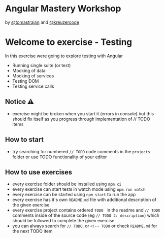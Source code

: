 # Angular Mastery Workshop

by [@tomastrajan](https://twitter.com/tomastrajan) and [@kreuzercode](https://twitter.com/kreuzercode)

# Welcome to exercise - Testing

In this exercise were going to explore testing with Angular

- Running single suite (or test)
- Mocking of data
- Mocking of services
- Testing DOM
- Testing service calls


## Notice ⚠️

- exercise might be broken when you start it (errors in console) but this should fix itself as you progress through implementation of // TODO items


## How to start

- try searching for numbered `// TODO` code comments in the `projects` folder or use TODO functionality of your editor 


## How to use exercises

- every exercise folder should be installed using `npm ci`
- every exercise can start tests in watch mode using `npm run watch`
- every exercise can be started using `npm start` to run the app
- every exercise has it's own `README.md` file with additional description of the given exercise
- every exercise project contains ordered `TODO ` in the readme and `// TODO` comments inside of the source code (eg `// TODO 2: description`) which should be followed to complete the given exercise
- you can always search for `// TODO`, or `<!-- TODO` or check `README.md` for the next TODO item
